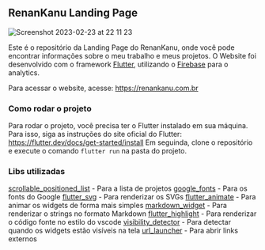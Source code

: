 ## RenanKanu Landing Page
![Screenshot 2023-02-23 at 22 11 23](https://user-images.githubusercontent.com/7094345/221067550-62e32ad3-d372-4c30-8a02-8bf359549b10.png)


Este é o repositório da Landing Page do RenanKanu, onde você pode encontrar informações sobre o meu trabalho e meus projetos.
O Website foi desenvolvido com o framework [Flutter](https://flutter.dev/), utilizando o [Firebase](https://firebase.google.com/) para o analytics.

Para acessar o website, acesse: https://renankanu.com.br

### Como rodar o projeto
Para rodar o projeto, você precisa ter o Flutter instalado em sua máquina. Para isso, siga as instruções do site oficial do Flutter: https://flutter.dev/docs/get-started/install
Em seguinda, clone o repositório e execute o comando `flutter run` na pasta do projeto.


### Libs utilizadas
[scrollable_positioned_list](https://pub.dev/packages/scrollable_positioned_list) - Para a lista de projetos
[google_fonts](https://pub.dev/packages/google_fonts) - Para os fonts do Google
[flutter_svg](https://pub.dev/packages/flutter_svg) - Para renderizar os SVGs
[flutter_animate](https://pub.dev/packages/flutter_animate) - Para animar os widgets de forma mais simples
[markdown_widget](https://pub.dev/packages/markdown_widget) - Para renderizar o strings no formato Markdown
[flutter_highlight](https://pub.dev/packages/flutter_highlight) - Para renderizar o código fonte no estilo do vscode
[visibility_detector](https://pub.dev/packages/visibility_detector) - Para detectar quando os widgets estão visíveis na tela
[url_launcher](https://pub.dev/packages/url_launcher) - Para abrir links externos
